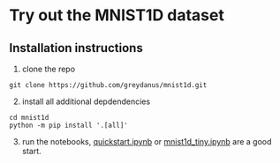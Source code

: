 # Try out the MNIST1D dataset

## Installation instructions

1. clone the repo
``` shell
git clone https://github.com/greydanus/mnist1d.git
```
2. install all additional depdendencies
``` shell
cd mnist1d
python -m pip install '.[all]'
```
3. run the notebooks, [quickstart.ipynb](quickstart.ipynb) or [mnist1d_tiny.ipynb](mnist1d-pip.ipynb) are a good start.

